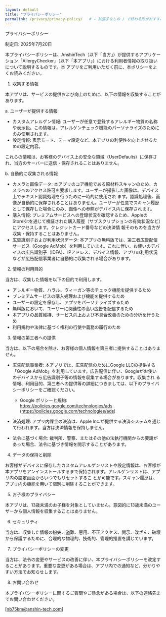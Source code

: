 ```yaml
---
layout: default
title: "プライバシーポリシー"
permalink: /privacy/privacy-policy/   # ← 拡張子なしの / で終わる形がおすすめ
---
```

  
  プライバシーポリシー

  制定日: 2025年7月20日


  本プライバシーポリシーは、AnshinTech（以下「当方」）が提供するアプリケーション「AllergyChecker」（以下「本アプリ」）における利用者情報の取り扱いについて説明するものです。本
  アプリをご利用いただく前に、本ポリシーをよくお読みください。


  1. 収集する情報

  本アプリは、サービスの提供および向上のために、以下の情報を収集することがあります。


  a. ユーザーが提供する情報
   * カスタムアレルゲン情報: ユーザーが任意で登録するアレルギー物質の名称や表示色。この情報は、アレルゲンチェック機能のパーソナライズのためにのみ使用されます。
   * 設定情報: 表示モード、テーマ設定など、本アプリの利便性を向上させるための設定内容。


  これらの情報は、お客様のデバイス上の安全な領域（UserDefaults）に保存され、当方のサーバーに送信・保存されることはありません。


  b. 自動的に収集される情報
   * カメラと画像データ: 本アプリのコア機能である原材料スキャンのため、カメラへのアクセス許可を要求します。ユーザーが撮影した画像は、デバイス上でテキスト認識処理を行うために一時的に使用され
     ます。認識処理後、画像が自動的に保存されることはありません。ユーザーが任意でスキャン履歴として保存した場合にのみ、画像への参照がデバイス内に保存されます。
   * 購入情報: プレミアムサービスへの登録状況を確認するため、AppleのStoreKitを通じて検証された購入履歴（サブスクリプションの有効状況など）にアクセスします。クレジットカード番号などの決済情
     報そのものを当方が収集・保持することはありません。
   * 広告識別子および利用状況データ: 本アプリの無料版では、第三者広告配信サービス（Google
     AdMob）を利用しています。これに伴い、お使いのデバイスの広告識別子（IDFA）、IPアドレス、デバイス情報、アプリの利用状況などが広告配信事業者に自動的に収集される場合があります。

  2. 情報の利用目的

  当方は、収集した情報を以下の目的で利用します。


   * アレルギー物質、ハラル、ヴィーガン等のチェック機能を提供するため
   * プレミアムサービスの購入処理および機能を提供するため
   * ユーザーの設定を保存し、アプリをパーソナライズするため
   * 無料版において、ユーザーに関連性の高い広告を配信するため
   * 本アプリの品質維持、サービス向上および不具合改善のための分析を行うため
   * 利用規約や法律に基づく権利の行使や義務の履行のため

  3. 情報の第三者への提供

  当方は、以下の場合を除き、お客様の個人情報を第三者に提供することはありません。


   * 広告配信事業者:
      本アプリでは、広告配信のためにGoogle LLCの提供する「Google AdMob」を利用しています。広告配信に伴い、Googleがお使いのデバイスから広告識別子等の情報を収集する場合があります。収集され
  る情報、利用目的、第三者への提供等の詳細につきましては、以下のプライバシーポリシーをご確認ください。
       * Google ポリシーと規約: https://policies.google.com/technologies/ads (https://policies.google.com/technologies/ads)

   * 決済処理:
      アプリ内課金の決済は、Apple Inc.が提供する決済システムを通じて行われます。当方は決済情報を保持しません。


   * 法令に基づく場合:
      裁判所、警察、またはその他の法執行機関からの要請があった場合、法令に基づき情報を開示することがあります。

  4. データの保持と削除


  お客様がデバイスに保存したカスタムアレルゲンリストや設定情報は、お客様が本アプリをアンインストールするまで保持されます。アレルゲンリストは、アプリ内の設定画面からいつでもリセットするこ
  とが可能です。スキャン履歴は、アプリ内の機能を用いて個別に削除することができます。

  5. お子様のプライバシー


  本アプリは、13歳未満のお子様を対象としていません。意図的に13歳未満のユーザーから個人情報を収集することはありません。

  6. セキュリティ

  当方は、収集した情報の紛失、盗難、悪用、不正アクセス、開示、改ざん、破壊から保護するために、合理的な物理的、技術的、管理的措置を講じています。


  7. プライバシーポリシーの変更

  当方は、法令の変更やサービスの改善に伴い、本プライバシーポリシーを改定することがあります。重要な変更がある場合は、アプリ内での通知など、分かりやすい方法でお知らせします。

  8. お問い合わせ


  本プライバシーポリシーに関するご質問やご懸念がある場合は、以下の連絡先までお問い合わせください。

  [nb75km@anshin-tech.com]
